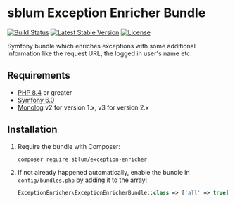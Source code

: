 # sblum Exception Enricher Bundle

[![Build Status](https://github.com/sblum/exception-enricher/actions/workflows/ci.yml/badge.svg?branch=master)](https://github.com/sblum/exception-enricher/actions)
[![Latest Stable Version](https://poser.pugx.org/sblum/exception-enricher/v/stable)](https://packagist.org/packages/sblum/exception-enricher)
[![License](https://poser.pugx.org/sblum/exception-enricher/license)](https://packagist.org/packages/sblum/exception-enricher)

Symfony bundle which enriches exceptions with some additional information like the request URL, the logged in user's name etc.

## Requirements

* [PHP 8.4](http://php.net/releases/8_1_0.php) or greater
* [Symfony 6.0](https://symfony.com/roadmap/6.0)
* [Monolog](https://packagist.org/packages/monolog/monolog) v2 for version 1.x, v3 for version 2.x

## Installation

1. Require the bundle with Composer:

    ```sh
    composer require sblum/exception-enricher
    ```

1. If not already happened automatically, enable the bundle in `config/bundles.php` by adding it to the array:

    ```php
    ExceptionEnricher\ExceptionEnricherBundle::class => ['all' => true],
    ```
